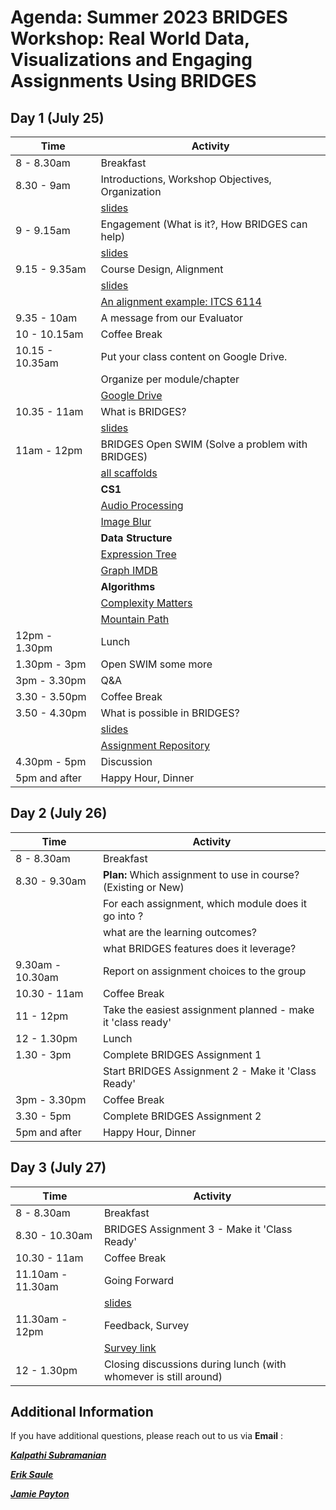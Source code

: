 # Agenda: Summer 2023 BRIDGES Workshop: Real World Data, Visualizations and Engaging Assignments Using BRIDGES 

## Day 1 (July 25)

|  Time  |  Activity  |
|  ----- |  ------ |
|  8 - 8.30am      |  Breakfast |
|  8.30 - 9am      | Introductions, Workshop Objectives, Organization |
|                  | [slides](slides/objective.pdf) |
|  9 - 9.15am      | Engagement (What is it?, How BRIDGES can help) |
|                  | [slides](slides/engagement_bridges.pdf) |
|  9.15 - 9.35am   | Course Design, Alignment  |
|                  | [slides](slides/coursestructure_csmat.pdf) |
|                  | [An alignment example: ITCS 6114](slides/structure_figs/6114.html) |
|  9.35 - 10am   |  A message from our Evaluator  |
|  10 - 10.15am    |  Coffee Break |
|  10.15 - 10.35am | Put your class content on Google Drive. |
|                  | Organize per module/chapter |
|                  | [Google Drive](https://drive.google.com/drive/folders/1WtChXa8hXEHPIAOkrlMnqpWeJrjNV6-E?usp=share_link )                                           |
|  10.35 - 11am  | What is BRIDGES?  |
|                 | [slides](slides/bridgestutorial.pdf) |
|  11am - 12pm | BRIDGES Open SWIM  (Solve a problem with BRIDGES)  |
|                 | [all scaffolds](openswim.zip)                       |
|                 | **CS1**                               |
|                 | [Audio Processing](openswim/33-AudioMixing/README.html) |
|                 | [Image Blur](openswim/image_blur/README.html) |
|                 | **Data Structure**                    |
|                 | [Expression Tree](openswim/expression_tree/README.html) |
|                 | [Graph IMDB](openswim/graphIMDB/README.html) |
|                 | **Algorithms**                        |
|                 | [Complexity Matters](openswim/complexity_matters/README.html) |
|                 | [Mountain Path](openswim/23-MountainPaths/README.html) |
|  12pm - 1.30pm  | Lunch |
|  1.30pm - 3pm   | Open SWIM some more |
|  3pm - 3.30pm   | Q&A |
|  3.30 - 3.50pm   | Coffee Break |
|  3.50 - 4.30pm   | What is possible in BRIDGES? |
|                 | [slides](slides/whatispossible.pdf) |
|                 | [Assignment Repository](https://bridgesuncc.github.io/newassignments.html) |
| 4.30pm - 5pm | Discussion  |
|  5pm and after   |  Happy Hour, Dinner |


## Day 2 (July 26)

|  Time  |  Activity  |
|  ----- |  ------ |
|  8 - 8.30am     |  Breakfast |
|  8.30 - 9.30am     | **Plan:** Which assignment to use in course? (Existing or New) |
|                   | For each assignment, which module does it go into ? |
|                   | what are the learning outcomes? |
|                   | what BRIDGES features does it leverage? |
|  9.30am - 10.30am | Report on assignment choices to the group |
|  10.30 - 11am   | Coffee Break |
|  11 - 12pm  | Take the easiest assignment planned - make it 'class ready' | 
|  12 - 1.30pm    | Lunch  | 
|  1.30 - 3pm  | Complete BRIDGES Assignment 1  | 
|              | Start BRIDGES Assignment 2 - Make it 'Class Ready'                               |
|  3pm - 3.30pm  | Coffee Break | 
|  3.30 - 5pm |  Complete BRIDGES Assignment 2 |
|  5pm and after  | Happy Hour, Dinner|

## Day 3 (July 27)

|  Time  |  Activity  |
|  ----- |  ------ |
|  8 - 8.30am     | Breakfast  |
|  8.30 - 10.30am  |  BRIDGES Assignment 3 - Make it 'Class Ready'  |
|  10.30 - 11am  | Coffee Break |
|  11.10am - 11.30am  | Going Forward  |
|                 | [slides](slides/goingfurther.pdf) |
|  11.30am - 12pm     | Feedback, Survey  |
|                 | [Survey link]( https://uncc.qualtrics.com/jfe/form/SV_bgxw85Ztuirjltz ) |
|  12 - 1.30pm    | Closing discussions during lunch (with whomever is still around) |



## Additional Information

If you have additional questions, please reach out to us via **Email** :

[***Kalpathi Subramanian***](mailto:krs@uncc.edu?subject=BRIDGES%20Summer22%20Workshop)

[***Erik Saule***](mailto:esaule@uncc.edu?subject=BRIDGES%20Summer22%20Workshop)

[***Jamie Payton***](mailto:payton@temple.edu?subject=BRIDGES%20Summer22%20Workshop)

